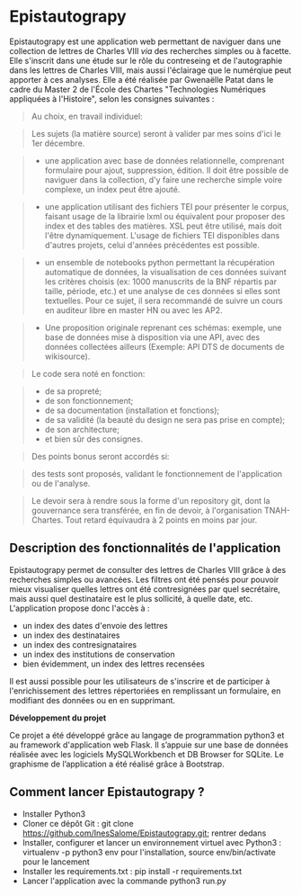 # Epistautograpy

Epistautograpy est une application web permettant de naviguer dans une collection de lettres de Charles VIII *via* des recherches simples ou à facette. Elle s'inscrit dans une étude sur le rôle du contreseing et de l'autographie dans les lettres de Charles VIII, mais aussi l'éclairage que le numérqiue peut apporter à ces analyses. Elle a été réalisée par Gwenaëlle Patat dans le cadre du Master 2 de l'École des Chartes "Technologies Numériques appliquées à l'Histoire", selon les consignes suivantes : 

>Au choix, en travail individuel:

>Les sujets (la matière source) seront à valider par mes soins d'ici le 1er décembre.

>* une application avec base de données relationnelle, comprenant formulaire pour ajout, suppression, édition. Il doit être possible de naviguer dans la collection, d'y faire une recherche simple voire complexe, un index peut être ajouté.

>* une application utilisant des fichiers TEI pour présenter le corpus, faisant usage de la librairie lxml ou équivalent pour proposer des index et des tables des matières. XSL peut être utilisé, mais doit l'être dynamiquement. L'usage de fichiers TEI disponibles dans d'autres projets, celui d'années précédentes est possible.

>* un ensemble de notebooks python permettant la récupération automatique de données, la visualisation de ces données suivant les critères choisis (ex: 1000 manuscrits de la BNF répartis par taille, période, etc.) et une analyse de ces données si elles sont textuelles. Pour ce sujet, il sera recommandé de suivre un cours en auditeur libre en master HN ou avec les AP2.

>* Une proposition originale reprenant ces schémas: exemple, une base de données mise à disposition via une API, avec des données collectées ailleurs (Exemple: API DTS de documents de wikisource).

>Le code sera noté en fonction:

>* de sa propreté;
>* de son fonctionnement;
>* de sa documentation (installation et fonctions);
>* de sa validité (la beauté du design ne sera pas prise en compte);
>* de son architecture;
>* et bien sûr des consignes.

>Des points bonus seront accordés si:

>des tests sont proposés, validant le fonctionnement de l'application ou de l'analyse.

>Le devoir sera à rendre sous la forme d'un repository git, dont la gouvernance sera transférée, en fin de devoir, à l'organisation TNAH-Chartes. Tout retard équivaudra à 2 points en moins par jour.


## Description des fonctionnalités de l'application

Epistautograpy permet de consulter des lettres de Charles VIII grâce à des recherches simples ou avancées. Les filtres ont été pensés pour pouvoir mieux visualiser quelles lettres ont été contresignées par quel secrétaire, mais aussi quel destinataire est le plus sollicité, à quelle date, etc. L'application propose donc l'accès à :

* un index des dates d'envoie des lettres
* un index des destinataires
* un index des contresignataires
* un index des institutions de conservation
* bien évidemment, un index des lettres recensées

Il est aussi possible pour les utilisateurs de s'inscrire et de participer à l'enrichissement des lettres répertoriées en remplissant un formulaire, en modifiant des données ou en en supprimant. 

__Développement du projet__

  Ce projet a été développé grâce au langage de programmation python3 et au framework d'application web Flask. Il s’appuie sur une base de données réalisée avec les logiciels MySQLWorkbench et DB Browser for SQLite. Le graphisme de l’application a été réalisé grâce à Bootstrap.


## Comment lancer Epistautograpy ?

* Installer Python3
* Cloner ce dépôt Git : git clone https://github.com/InesSalome/Epistautograpy.git; rentrer dedans
* Installer, configurer et lancer un environnement virtuel avec Python3 : virtualenv -p python3 env pour l'installation, source env/bin/activate pour le lancement
* Installer les requirements.txt : pip install -r requirements.txt
* Lancer l'application avec la commande python3 run.py
